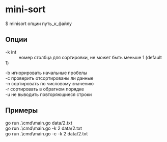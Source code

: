 # mini-sort

$ minisort опции путь_к_файлу

## Опции
-k int  
&emsp;&emsp;&emsp;номер столбца для сортировки, не может быть меньше 1 (default 1)  
        
-b    игнорировать начальные пробелы  
-c    проверить отсортированы ли данные  
-n    cортировать по числовому значению  
-r    сортировать в обратном порядке  
-u    не выводить повторяющиеся строки  

## Примеры
  go run .\cmd\main.go data/2.txt  
  go run .\cmd\main.go -k 2 data/2.txt  
  go run .\cmd\main.go -c -k 2 data/2.txt  
